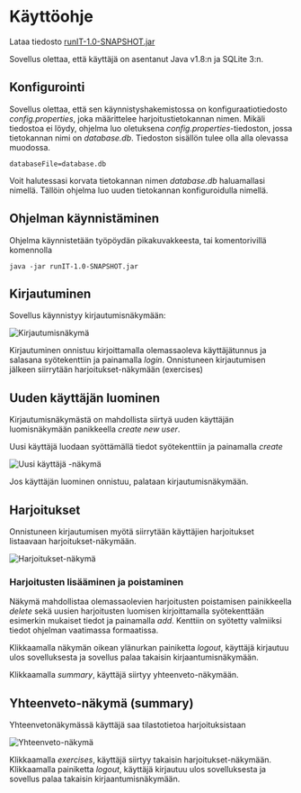 # Käyttöohje

Lataa tiedosto [runIT-1.0-SNAPSHOT.jar](https://github.com/hajame/otm-harjoitustyo/releases/tag/viikko6)

Sovellus olettaa, että käyttäjä on asentanut Java v1.8:n ja SQLite 3:n.

## Konfigurointi

Sovellus olettaa, että sen käynnistyshakemistossa on konfiguraatiotiedosto _config.properties_, joka määrittelee harjoitustietokannan nimen. Mikäli tiedostoa ei löydy, ohjelma luo oletuksena _config.properties_-tiedoston, jossa tietokannan nimi on _database.db_. Tiedoston sisällön tulee olla alla olevassa muodossa. 

```
databaseFile=database.db
```
Voit halutessasi korvata tietokannan nimen _database.db_ haluamallasi nimellä. Tällöin ohjelma luo uuden tietokannan konfiguroidulla nimellä.

## Ohjelman käynnistäminen

Ohjelma käynnistetään työpöydän pikakuvakkeesta, tai komentorivillä komennolla

```
java -jar runIT-1.0-SNAPSHOT.jar
```

## Kirjautuminen

Sovellus käynnistyy kirjautumisnäkymään:

![Kirjautumisnäkymä](https://github.com/hajame/otm-harjoitustyo/blob/master/dokumentaatio/kuvat/loginScreen.png)

Kirjautuminen onnistuu kirjoittamalla olemassaoleva käyttäjätunnus ja salasana syötekenttiin ja painamalla _login_. Onnistuneen kirjautumisen jälkeen siirrytään harjoitukset-näkymään (exercises)

## Uuden käyttäjän luominen

Kirjautumisnäkymästä on mahdollista siirtyä uuden käyttäjän luomisnäkymään panikkeella _create new user_.

Uusi käyttäjä luodaan syöttämällä tiedot syötekenttiin ja painamalla _create_


![Uusi käyttäjä -näkymä](https://github.com/hajame/otm-harjoitustyo/blob/master/dokumentaatio/kuvat/newUserSceen.png)

Jos käyttäjän luominen onnistuu, palataan kirjautumisnäkymään.

## Harjoitukset

Onnistuneen kirjautumisen myötä siirrytään käyttäjien harjoitukset listaavaan harjoitukset-näkymään.

![Harjoitukset-näkymä](https://github.com/hajame/otm-harjoitustyo/blob/master/dokumentaatio/kuvat/exerciseView.png)

### Harjoitusten lisääminen ja poistaminen

Näkymä mahdollistaa olemassaolevien harjoitusten poistamisen painikkeella _delete_ sekä uusien harjoitusten luomisen kirjoittamalla syötekenttään esimerkin mukaiset tiedot ja painamalla _add_. Kenttiin on syötetty valmiiksi tiedot ohjelman vaatimassa formaatissa.

Klikkaamalla näkymän oikean ylänurkan painiketta _logout_, käyttäjä kirjautuu ulos sovelluksesta ja sovellus palaa takaisin kirjaantumisnäkymään.

Klikkaamalla _summary_, käyttäjä siirtyy yhteenveto-näkymään.

## Yhteenveto-näkymä (summary)

Yhteenvetonäkymässä käyttäjä saa tilastotietoa harjoituksistaan

![Yhteenveto-näkymä](https://github.com/hajame/otm-harjoitustyo/blob/master/dokumentaatio/kuvat/summaryView.png)

Klikkaamalla _exercises_, käyttäjä siirtyy takaisin harjoitukset-näkymään.
Klikkaamalla painiketta _logout_, käyttäjä kirjautuu ulos sovelluksesta ja sovellus palaa takaisin kirjaantumisnäkymään.










